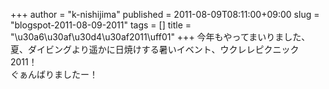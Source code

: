 +++
author = "k-nishijima"
published = 2011-08-09T08:11:00+09:00
slug = "blogspot-2011-08-09-2011"
tags = []
title = "\u30a6\u30af\u30d4\u30af2011\uff01"
+++
今年もやってまいりました、夏、ダイビングより遥かに日焼けする暑いイベント、ウクレレピクニック2011！  
ぐぁんばりましたー！
